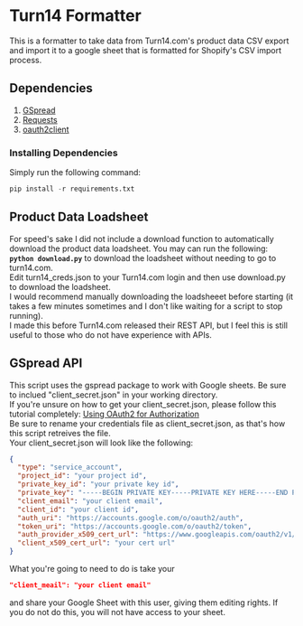 # Turn14 Formatter
This is a formatter to take data from Turn14.com's product data CSV export and import it to a google sheet that is formatted for Shopify's CSV import process.

## Dependencies
1. [GSpread](https://github.com/burnash/gspread)
1. [Requests](https://github.com/requests/requests)
1. [oauth2client](https://github.com/google/oauth2client)  
### Installing Dependencies
Simply run the following command:
```python
pip install -r requirements.txt
```

## Product Data Loadsheet
For speed's sake I did not include a download function to automatically download the product data loadsheet. You may can run the following: **```python download.py```** to download the loadsheet without needing to go to turn14.com.  
Edit turn14_creds.json to your Turn14.com login and then use download.py to download the loadsheet.  
I would recommend manually downloading the loadsheeet before starting (it takes a few minutes sometimes and I don't like waiting for a script to stop running).  
I made this before Turn14.com released their REST API, but I feel this is still useful to those who do not have experience with APIs.  

## GSpread API
This script uses the gspread package to work with Google sheets. Be sure to inclued "client_secret.json" in your working directory.  
If you're unsure on how to get your client_secret.json, please follow this tutorial completely: [Using OAuth2 for Authorization](http://gspread.readthedocs.io/en/latest/oauth2.html)  
Be sure to rename your credentials file as client_secret.json, as that's how this script retreives the file.  
Your client_secret.json will look like the following:
```json
{
  "type": "service_account",
  "project_id": "your project id",
  "private_key_id": "your private key id",
  "private_key": "-----BEGIN PRIVATE KEY-----PRIVATE KEY HERE-----END PRIVATE KEY-----\n",
  "client_email": "your client email",
  "client_id": "your client id",
  "auth_uri": "https://accounts.google.com/o/oauth2/auth",
  "token_uri": "https://accounts.google.com/o/oauth2/token",
  "auth_provider_x509_cert_url": "https://www.googleapis.com/oauth2/v1/certs",
  "client_x509_cert_url": "your cert url"
}
```
What you're going to need to do is take your 
```json 
"client_meail": "your client email"
```
and share your Google Sheet with this user, giving them editing rights. If you do not do this, you will not have access to your sheet.
